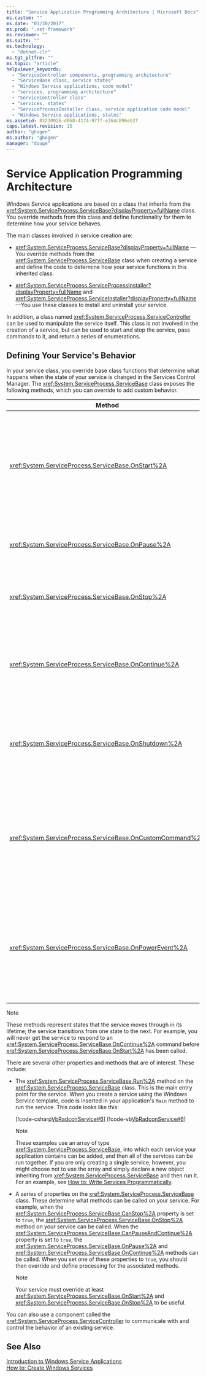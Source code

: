 ```yaml
---
title: "Service Application Programming Architecture | Microsoft Docs"
ms.custom: ""
ms.date: "03/30/2017"
ms.prod: ".net-framework"
ms.reviewer: ""
ms.suite: ""
ms.technology: 
  - "dotnet-clr"
ms.tgt_pltfrm: ""
ms.topic: "article"
helpviewer_keywords: 
  - "ServiceController components, programming architecture"
  - "ServiceBase class, service states"
  - "Windows Service applications, code model"
  - "services, programming architecture"
  - "ServiceController class"
  - "services, states"
  - "ServiceProcessInstaller class, service application code model"
  - "Windows Service applications, states"
ms.assetid: 83230026-d068-4174-97ff-e264c896eb2f
caps.latest.revision: 15
author: "ghogen"
ms.author: "ghogen"
manager: "douge"
---
```

# Service Application Programming Architecture
Windows Service applications are based on a class that inherits from the <xref:System.ServiceProcess.ServiceBase?displayProperty=fullName> class. You override methods from this class and define functionality for them to determine how your service behaves.  
  
 The main classes involved in service creation are:  
  
-   <xref:System.ServiceProcess.ServiceBase?displayProperty=fullName> — You override methods from the <xref:System.ServiceProcess.ServiceBase> class when creating a service and define the code to determine how your service functions in this inherited class.  
  
-   <xref:System.ServiceProcess.ServiceProcessInstaller?displayProperty=fullName> and <xref:System.ServiceProcess.ServiceInstaller?displayProperty=fullName> —You use these classes to install and uninstall your service.  
  
 In addition, a class named <xref:System.ServiceProcess.ServiceController> can be used to manipulate the service itself. This class is not involved in the creation of a service, but can be used to start and stop the service, pass commands to it, and return a series of enumerations.  
  
## Defining Your Service's Behavior  
 In your service class, you override base class functions that determine what happens when the state of your service is changed in the Services Control Manager. The <xref:System.ServiceProcess.ServiceBase> class exposes the following methods, which you can override to add custom behavior.  
  
|Method|Override to|  
|------------|-----------------|  
|<xref:System.ServiceProcess.ServiceBase.OnStart%2A>|Indicate what actions should be taken when your service starts running. You must write code in this procedure for your service to perform useful work.|  
|<xref:System.ServiceProcess.ServiceBase.OnPause%2A>|Indicate what should happen when your service is paused.|  
|<xref:System.ServiceProcess.ServiceBase.OnStop%2A>|Indicate what should happen when your service stops running.|  
|<xref:System.ServiceProcess.ServiceBase.OnContinue%2A>|Indicate what should happen when your service resumes normal functioning after being paused.|  
|<xref:System.ServiceProcess.ServiceBase.OnShutdown%2A>|Indicate what should happen just prior to your system shutting down, if your service is running at that time.|  
|<xref:System.ServiceProcess.ServiceBase.OnCustomCommand%2A>|Indicate what should happen when your service receives a custom command. For more information on custom commands, see MSDN online.|  
|<xref:System.ServiceProcess.ServiceBase.OnPowerEvent%2A>|Indicate how the service should respond when a power management event is received, such as a low battery or suspended operation.|  
  
> [!NOTE]
>  These methods represent states that the service moves through in its lifetime; the service transitions from one state to the next. For example, you will never get the service to respond to an <xref:System.ServiceProcess.ServiceBase.OnContinue%2A> command before <xref:System.ServiceProcess.ServiceBase.OnStart%2A> has been called.  
  
 There are several other properties and methods that are of interest. These include:  
  
-   The <xref:System.ServiceProcess.ServiceBase.Run%2A> method on the <xref:System.ServiceProcess.ServiceBase> class. This is the main entry point for the service. When you create a service using the Windows Service template, code is inserted in your application's `Main` method to run the service. This code looks like this:  
  
     [!code-csharp[VbRadconService#6](../../../samples/snippets/csharp/VS_Snippets_VBCSharp/VbRadconService/CS/MyNewService.cs#6)]
     [!code-vb[VbRadconService#6](../../../samples/snippets/visualbasic/VS_Snippets_VBCSharp/VbRadconService/VB/MyNewService.vb#6)]  
  
    > [!NOTE]
    >  These examples use an array of type <xref:System.ServiceProcess.ServiceBase>, into which each service your application contains can be added, and then all of the services can be run together. If you are only creating a single service, however, you might choose not to use the array and simply declare a new object inheriting from <xref:System.ServiceProcess.ServiceBase> and then run it. For an example, see [How to: Write Services Programmatically](../../../docs/framework/windows-services/how-to-write-services-programmatically.md).  
  
-   A series of properties on the <xref:System.ServiceProcess.ServiceBase> class. These determine what methods can be called on your service. For example, when the <xref:System.ServiceProcess.ServiceBase.CanStop%2A> property is set to `true`, the <xref:System.ServiceProcess.ServiceBase.OnStop%2A> method on your service can be called. When the <xref:System.ServiceProcess.ServiceBase.CanPauseAndContinue%2A> property is set to `true`, the <xref:System.ServiceProcess.ServiceBase.OnPause%2A> and <xref:System.ServiceProcess.ServiceBase.OnContinue%2A> methods can be called. When you set one of these properties to `true`, you should then override and define processing for the associated methods.  
  
    > [!NOTE]
    >  Your service must override at least <xref:System.ServiceProcess.ServiceBase.OnStart%2A> and <xref:System.ServiceProcess.ServiceBase.OnStop%2A> to be useful.  
  
 You can also use a component called the <xref:System.ServiceProcess.ServiceController> to communicate with and control the behavior of an existing service.  
  
## See Also  
 [Introduction to Windows Service Applications](../../../docs/framework/windows-services/introduction-to-windows-service-applications.md)   
 [How to: Create Windows Services](../../../docs/framework/windows-services/how-to-create-windows-services.md)